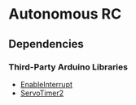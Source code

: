 # Autonomous RC

## Dependencies

### Third-Party Arduino Libraries

- [EnableInterrupt](https://github.com/GreyGnome/EnableInterrupt)
- [ServoTimer2](https://github.com/nabontra/ServoTimer2)
